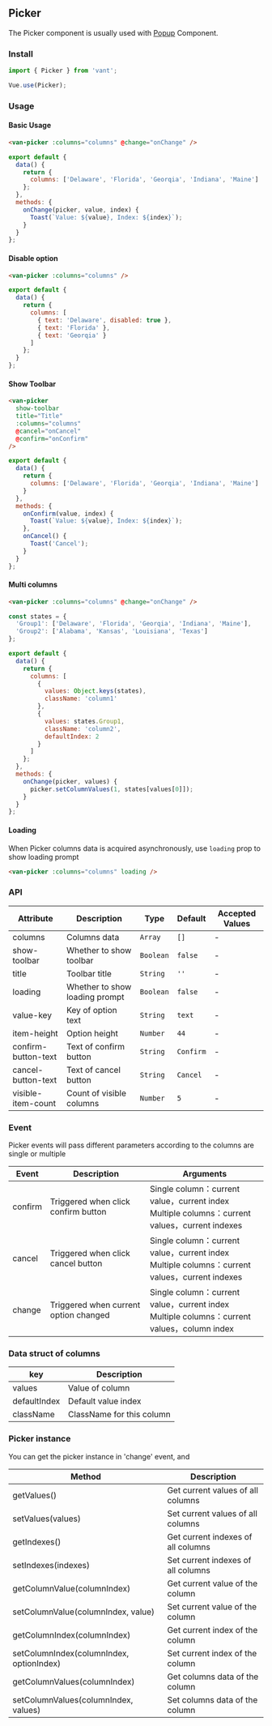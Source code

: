 ## Picker
The Picker component is usually used with [Popup](#/en-US/popup) Component.

### Install
``` javascript
import { Picker } from 'vant';

Vue.use(Picker);
```

### Usage

#### Basic Usage

```html
<van-picker :columns="columns" @change="onChange" />
```

```javascript
export default {
  data() {
    return {
      columns: ['Delaware', 'Florida', 'Georqia', 'Indiana', 'Maine']
    };
  },
  methods: {
    onChange(picker, value, index) {
      Toast(`Value: ${value}, Index: ${index}`);
    }
  }
};
```

#### Disable option

```html
<van-picker :columns="columns" />
```

```javascript
export default {
  data() {
    return {
      columns: [
        { text: 'Delaware', disabled: true },
        { text: 'Florida' },
        { text: 'Georqia' }
      ]
    };
  }
};
```

#### Show Toolbar

```html
<van-picker
  show-toolbar
  title="Title"
  :columns="columns"
  @cancel="onCancel"
  @confirm="onConfirm"
/>
```

```javascript
export default {
  data() {
    return {
      columns: ['Delaware', 'Florida', 'Georqia', 'Indiana', 'Maine']
    }
  },
  methods: {
    onConfirm(value, index) {
      Toast(`Value: ${value}, Index: ${index}`);
    },
    onCancel() {
      Toast('Cancel');
    }
  }
};
```

#### Multi columns

```html
<van-picker :columns="columns" @change="onChange" />
```

```javascript
const states = {
  'Group1': ['Delaware', 'Florida', 'Georqia', 'Indiana', 'Maine'],
  'Group2': ['Alabama', 'Kansas', 'Louisiana', 'Texas']
};

export default {
  data() {
    return {
      columns: [
        {
          values: Object.keys(states),
          className: 'column1'
        },
        {
          values: states.Group1,
          className: 'column2',
          defaultIndex: 2
        }
      ]
    };
  },
  methods: {
    onChange(picker, values) {
      picker.setColumnValues(1, states[values[0]]);
    }
  }
};
```

#### Loading
When Picker columns data is acquired asynchronously, use `loading` prop to show loading prompt

```html
<van-picker :columns="columns" loading />
```

### API

| Attribute | Description | Type | Default | Accepted Values |
|-----------|-----------|-----------|-------------|-------------|
| columns | Columns data | `Array` | `[]` | - |
| show-toolbar | Whether to show toolbar | `Boolean` | `false` | - |
| title | Toolbar title | `String` | `''` | - |
| loading | Whether to show loading prompt | `Boolean` | `false` | - |
| value-key | Key of option text | `String` | `text` | - |
| item-height | Option height | `Number` | `44` | - |
| confirm-button-text | Text of confirm button | `String` | `Confirm` | - |
| cancel-button-text | Text of cancel button | `String` | `Cancel` | - |
| visible-item-count | Count of visible columns | `Number` | `5` | - |

### Event
Picker events will pass different parameters according to the columns are single or multiple

| Event | Description | Arguments |
|-----------|-----------|-----------|
| confirm | Triggered when click confirm button | Single column：current value，current index<br>Multiple columns：current values，current indexes |
| cancel | Triggered when click cancel button | Single column：current value，current index<br>Multiple columns：current values，current indexes |
| change | Triggered when current option changed | Single column：current value，current index<br>Multiple columns：current values，column index |


### Data struct of columns

| key | Description |
|-----------|-----------|
| values | Value of column |
| defaultIndex | Default value index |
| className | ClassName for this column |

### Picker instance
You can get the picker instance in 'change' event, and 

| Method | Description |
|-----------|-----------|
| getValues() | Get current values of all columns |
| setValues(values) | Set current values of all columns |
| getIndexes() | Get current indexes of all columns |
| setIndexes(indexes) | Set current indexes of all columns |
| getColumnValue(columnIndex) | Get current value of the column |
| setColumnValue(columnIndex, value) | Set current value of the column |
| getColumnIndex(columnIndex) | Get current index of the column |
| setColumnIndex(columnIndex, optionIndex) | Set current index of the column |
| getColumnValues(columnIndex) | Get columns data of the column |
| setColumnValues(columnIndex, values) | Set columns data of the column |
